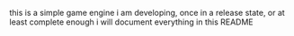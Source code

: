 this is a simple game engine i am developing, once in a release state, or at least complete enough i will document everything in this README
